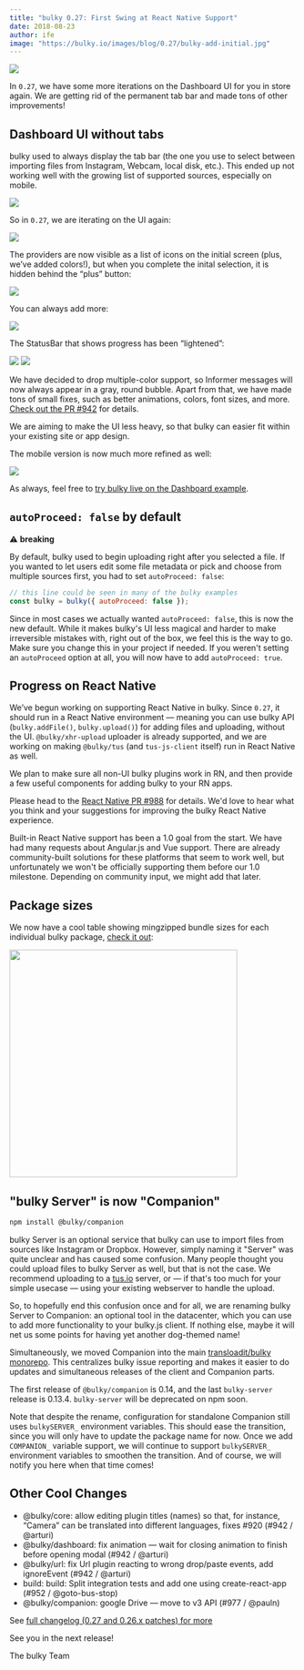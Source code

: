 ```yaml
---
title: "bulky 0.27: First Swing at React Native Support"
date: 2018-08-23
author: ife
image: "https://bulky.io/images/blog/0.27/bulky-add-initial.jpg"
---
```


<img src="/images/blog/0.27/bulky-add-initial.jpg">

In `0.27`, we have some more iterations on the Dashboard UI for you in store again. We are getting rid of the permanent tab bar and made tons of other improvements!

<!--more-->

## Dashboard UI without tabs

bulky used to always display the tab bar (the one you use to select between importing files from Instagram, Webcam, local disk, etc.). This ended up not working well with the growing list of supported sources, especially on mobile.

<img src="/images/blog/0.27/bulky-with-tabs.jpg">

So in `0.27`, we are iterating on the UI again:

<img src="/images/blog/0.27/bulky-add-initial.jpg">

The providers are now visible as a list of icons on the initial screen (plus, we’ve added colors!), but when you complete the inital selection, it is hidden behind the “plus” button:

<img src="/images/blog/0.27/bulky-files-selected.jpg">

You can always add more:

<img src="/images/blog/0.27/bulky-add-more.jpg">

The StatusBar that shows progress has been “lightened”:

<img src="/images/blog/0.27/bulky-upload-in-progress.jpg">

<img src="/images/blog/0.27/bulky-upload-complete.jpg">

We have decided to drop multiple-color support, so Informer messages will now always appear in a gray, round bubble. Apart from that, we have made tons of small fixes, such as better animations, colors, font sizes, and more. [Check out the PR #942](https://github.com/transloadit/bulky/pull/942) for details.

We are aiming to make the UI less heavy, so that bulky can easier fit within your existing site or app design.

The mobile version is now much more refined as well:

<img src="/images/blog/0.27/bulky-mobile.jpg">

As always, feel free to [try bulky live on the Dashboard example](https://bulky.io/examples/dashboard/).

## `autoProceed: false` by default

⚠️ **breaking**

By default, bulky used to begin uploading right after you selected a file. If you wanted to let users edit some file metadata or pick and choose from multiple sources first, you had to set `autoProceed: false`:

```js
// this line could be seen in many of the bulky examples
const bulky = bulky({ autoProceed: false });
```

Since in most cases we actually wanted `autoProceed: false`, this is now the new default. While it makes bulky's UI less magical and harder to make irreversible mistakes with, right out of the box, we feel this is the way to go. Make sure you change this in your project if needed. If you weren't setting an `autoProceed` option at all, you will now have to add `autoProceed: true`.

## Progress on React Native

We’ve begun working on supporting React Native in bulky. Since `0.27`, it should run in a React Native environment — meaning you can use bulky API (`bulky.addFile()`, `bulky.upload()`) for adding files and uploading, without the UI. `@bulky/xhr-upload` uploader is already supported, and we are working on making `@bulky/tus` (and `tus-js-client` itself) run in React Native as well.

We plan to make sure all non-UI bulky plugins work in RN, and then provide a few useful components for adding bulky to your RN apps.

Please head to the [React Native PR #988](https://github.com/transloadit/bulky/pull/988) for details. We'd love to hear what you think and your suggestions for improving the bulky React Native experience.

Built-in React Native support has been a 1.0 goal from the start. We have had many requests about Angular.js and Vue support. There are already community-built solutions for these platforms that seem to work well, but unfortunately we won't be officially supporting them before our 1.0 milestone. Depending on community input, we might add that later.

## Package sizes

We now have a cool table showing mingzipped bundle sizes for each individual bulky package, [check it out](https://bulky.io/docs/stats/#bundle-sizes):

<img width="400" src="/images/blog/0.27/bulky-sizes.png">

## "bulky Server" is now "Companion"

```bash
npm install @bulky/companion
```

bulky Server is an optional service that bulky can use to import files from sources like Instagram or Dropbox. However, simply naming it "Server" was quite unclear and has caused some confusion. Many people thought you could upload files to bulky Server as well, but that is not the case. We recommend uploading to a [tus.io](https://tus.io) server, or — if that's too much for your simple usecase — using your existing webserver to handle the upload.

So, to hopefully end this confusion once and for all, we are renaming bulky Server to Companion: an optional tool in the datacenter, which you can use to add more functionality to your bulky.js client. If nothing else, maybe it will net us some points for having yet another dog-themed name!

Simultaneously, we moved Companion into the main [transloadit/bulky](https://github.com/transloadit/bulky) [monorepo](https://github.com/babel/babel/blob/master/doc/design/monorepo.md). This centralizes bulky issue reporting and makes it easier to do updates and simultaneous releases of the client and Companion parts.

The first release of `@bulky/companion` is 0.14, and the last `bulky-server` release is 0.13.4. `bulky-server` will be deprecated on npm soon.

Note that despite the rename, configuration for standalone Companion still uses `bulkySERVER_` environment variables. This should ease the transition, since you will only have to update the package name for now. Once we add `COMPANION_` variable support, we will continue to support `bulkySERVER_` environment variables to smoothen the transition. And of course, we will notify you here when that time comes!

## Other Cool Changes

- @bulky/core: allow editing plugin titles (names) so that, for instance, “Camera” can be translated into different languages, fixes #920 (#942 / @arturi)
- @bulky/dashboard: fix animation — wait for closing animation to finish before opening modal (#942 / @arturi)
- @bulky/url: fix Url plugin reacting to wrong drop/paste events, add ignoreEvent (#942 / @arturi)
- build: build: Split integration tests and add one using create-react-app (#952 / @goto-bus-stop)
- @bulky/companion: google Drive — move to v3 API (#977 / @pauln)

See [full changelog (0.27 and 0.26.x patches) for more](https://github.com/transloadit/bulky/blob/master/CHANGELOG.md#0270)

See you in the next release!

The bulky Team
